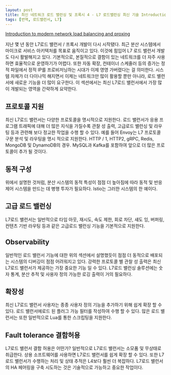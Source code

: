 ```yaml
---
layout: post
title: 최신 네트워크 로드 밸런싱 및 프록시 4 - L7 로드밸런싱 최신 기술 Introduction to modern network load balancing and proxing #4 - Current state of the art in L7 load balancing
tags: [번역, 로드밸런서, L7]
---
```


[Introduction to modern network load balancing and proxing](https://blog.envoyproxy.io/introduction-to-modern-network-load-balancing-and-proxying-a57f6ff80236)

지난 몇 년 동안 L7로드 밸런서 / 프록시 개발이 다시 시작됐다. 최근 분산 시스템에서 마이크로 서비스 아키텍처를 목표로 움직이고 있다. 이것에 힘입어 L7 로드 밸런서 개발도 다시 활발해지고 있다. 기본적으로, 본질적으로 결함이 있는 네트워크를 더 자주 사용하면 효율적으로 운영하기가 어렵다. 또한 자동 확장, 컨테이너 스케줄러 등의 증가는 정적 파일에서 정적 IP를 프로비저닝하는 시대가 이제 영영 가버렸다는 걸 의미한다. 시스템 자체가 더 다이나믹 해지면서 이제는 네트워크만 많이 활용할 뿐만 아니라, 로드 밸런서에 새로운 기능을 더 많이 요구한다. 이 섹션에서는 최신 L7로드 밸런서에서 가장 많이 개발되는 영역을 간략하게 요약한다.

## 프로토콜 지원
최신 L7로드 밸런서는 다양한 프로토콜을 명시적으로 지원한다. 로드 밸런서가 응용 프로그램 트래픽에 대해 더 많은 지식을 가질수록 관찰 성 출력, 고급로드 밸런싱 및 라우팅 등과 관련해 보다 정교한 작업을 수행 할 수 있다. 예를 들어 Envoy는 L7 프로토콜 구문 분석 및 라우팅을 명시 적으로 지원한다. HTTP / 1, HTTP2, gRPC, Redis, MongoDB 및 DynamoDB의 경우. MySQL과 Kafka를 포함하여 앞으로 더 많은 프로토콜이 추가 ​​될 것이다.

## 동적 구성
위에서 설명한 것처럼, 분산 시스템의 동적 특성이 점점 더 높아짐에 따라 동적 및 반응 제어 시스템을 만드는 데 병행 투자가 필요하다. Istio는 그러한 시스템의 한 예이다. 

## 고급 로드 밸런싱
L7로드 밸런서는 일반적으로 타임 아웃, 재시도, 속도 제한, 회로 차단, 섀도 잉, 버퍼링, 컨텐츠 기반 라우팅 등과 같은 고급로드 밸런싱 기능을 기본적으로 지원한다.

## Observability
일반적인 로드 밸런서 기능에 대한 위의 섹션에서 설명했듯이 점점 더 동적으로 배포되는 시스템의 디버깅이 점점 어려워지고 있다. 강력한 프로토콜 별 관찰 성 출력은 최신 L7로드 밸런서가 제공하는 가장 중요한 기능 일 수 있다. L7로드 밸런싱 솔루션에는 숫자 통계, 분산 추적 및 사용자 정의 가능한 로깅 출력이 거의 필요하다.

## 확장성
최신 L7로드 밸런서 사용자는 종종 사용자 정의 기능을 추가하기 위해 쉽게 확장 할 수 있다. 로드 밸런서에로드 된 플러그 가능 필터를 작성하여 수행 할 수 있다. 많은 로드 밸런서는 또한 일반적으로 Lua를 통한 스크립팅을 지원한다.


## Fault tolerance 결함허용
L7로드 밸런서 결함 허용은 어떤가? 일반적으로 L7로드 밸런서는 소모품 및 무상태로 취급한다. 상용 소프트웨어를 사용하면 L7로드 밸런서를 쉽게 확장 할 수 있다. 또한 L7로드 밸런서가 수행하는 처리 및 상태 추적은 L4보다 훨씬 더 복잡하다. L7로드 밸런서의 HA 페어링을 구축 시도하는 것은 기술적으로 가능하고 중요한 작업이다.



